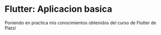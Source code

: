 # Flutter: Aplicacion basica

Poniendo en practica mis conocimientos obtenidos del curso de Flutter de Platzi



